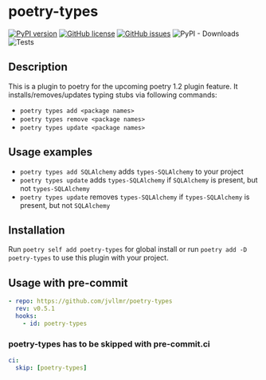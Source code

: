 # poetry-types

[![PyPI version](https://badge.fury.io/py/poetry-types.svg)](https://badge.fury.io/py/poetry-types)
[![GitHub license](https://img.shields.io/github/license/jvllmr/poetry-types)](https://github.com/jvllmr/poetry-types/blob/master/LICENSE)
[![GitHub issues](https://img.shields.io/github/issues/jvllmr/poetry-types)](https://github.com/jvllmr/poetry-types/issues)
![PyPI - Downloads](https://img.shields.io/pypi/dd/poetry-types)
![Tests](https://github.com/jvllmr/poetry-types/actions/workflows/main.yml/badge.svg)

## Description

This is a plugin to poetry for the upcoming poetry 1.2 plugin feature.
It installs/removes/updates typing stubs via following commands:

- `poetry types add <package names>`
- `poetry types remove <package names>`
- `poetry types update <package names>`

## Usage examples

- `poetry types add SQLAlchemy` adds `types-SQLAlchemy` to your project
- `poetry types update` adds `types-SQLAlchemy` if `SQLAlchemy` is present, but not `types-SQLAlchemy`
- `poetry types update` removes `types-SQLAlchemy` if `types-SQLAlchemy` is present, but not `SQLAlchemy`

## Installation

Run `poetry self add poetry-types` for global install or run `poetry add -D poetry-types` to use this plugin with your project.

## Usage with pre-commit

```yaml
- repo: https://github.com/jvllmr/poetry-types
  rev: v0.5.1
  hooks:
    - id: poetry-types
```

### poetry-types has to be skipped with pre-commit.ci

```yaml
ci:
  skip: [poetry-types]
```
